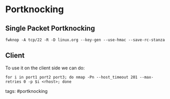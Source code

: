 # Portknocking
## Single Packet Portknocking
```
fwknop -A tcp/22 -R -D linux.org --key-gen --use-hmac --save-rc-stanza
```

## Client

To use it on the client side we can do:
```cheat portknocking portknocking example
for i in port1 port2 port3; do nmap -Pn --host_timeout 201 --max-retries 0 -p $i <rhost>; done
```

tags: #portknocking 
